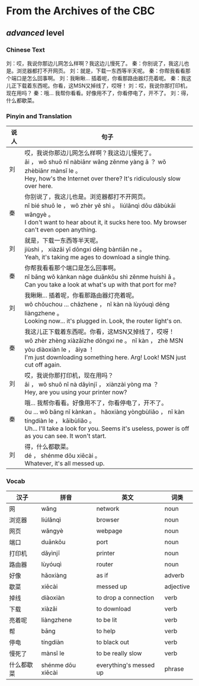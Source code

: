 # From the Archives of the CBC
## *advanced* level

### Chinese Text
刘：哎，我说你那边儿网怎么样啊？我这边儿慢死了。
秦：你别说了，我这儿也是。浏览器都打不开网页。
刘：就是，下载一东西等半天呢。
秦：你帮我看看那个端口是怎么回事啊。
刘：我瞅瞅... 插着呢，你看那路由器灯亮着呢。
秦：我这儿正下载着东西呢。你看，这MSN又掉线了，哎呀！
刘：哎，我说你那打印机，现在用吗？
秦：哦... 我帮你看看。好像用不了，你看停电了，开不了。
刘：得，什么都歇菜。

### Pinyin and Translation
|说人|句子|
|----|----|
|刘|哎，我说你那边儿网怎么样啊？我这边儿慢死了。<br />āi ， wǒ shuō nǐ nàbiānr wǎng zěnme yàng ā ？ wǒ zhèbiānr mànsǐ le 。<br />Hey, how's the Internet over there? It's ridiculously slow over here.|
|秦|你别说了，我这儿也是。浏览器都打不开网页。<br />nǐ bié shuō le ， wǒ zhèr yě shì 。 liúlǎnqì dōu dǎbùkāi wǎngyè 。<br />I don't want to hear about it, it sucks here too. My browser can't even open anything.|
|刘|就是，下载一东西等半天呢。<br />jiùshi ， xiàzǎi yī dōngxi děng bàntiān ne 。<br />Yeah, it's taking me ages to download a single thing.|
|秦|你帮我看看那个端口是怎么回事啊。<br />nǐ bāng wǒ kànkan nàge duānkǒu shì zěnme huíshì ā 。<br />Can you take a look at what's up with that port for me?|
|刘|我瞅瞅... 插着呢，你看那路由器灯亮着呢。<br />wǒ chǒuchou ... chāzhene ， nǐ kàn nà lùyóuqì dēng liàngzhene 。<br />Looking now... it's plugged in. Look, the router light's on.|
|秦|我这儿正下载着东西呢。你看，这MSN又掉线了，哎呀！<br />wǒ zhèr zhèng xiàzǎizhe dōngxi ne 。 nǐ kàn ， zhè MSN yòu diàoxiàn le ， āiya ！<br />I'm just downloading something here. Arg! Look! MSN just cut off again.|
|刘|哎，我说你那打印机，现在用吗？<br />āi ， wǒ shuō nǐ nà dǎyìnjī ， xiànzài yòng ma ？<br />Hey, are you using your printer now?|
|秦|哦... 我帮你看看。好像用不了，你看停电了，开不了。<br />òu ...  wǒ bāng nǐ kànkan 。 hǎoxiàng yòngbùliǎo ， nǐ kàn tíngdiàn le ， kāibùliǎo 。<br />Uh... I'll take a look for you. Seems it's useless, power is off as you can see. It won't start.|
|刘|得，什么都歇菜。<br />dé ， shénme dōu xiēcài 。<br />Whatever, it's all messed up.|
### Vocab
|汉子|拼音|英文|词类|
|----|----|----|----|
|网|wǎng|network|noun|
|浏览器|liúlǎnqì|browser|noun|
|网页|wǎngyè|webpage|noun|
|端口|duānkǒu|port|noun|
|打印机|dǎyìnjī|printer|noun|
|路由器|lùyóuqì|router|noun|
|好像|hǎoxiàng|as if|adverb|
|歇菜|xiēcài|messed up|adjective|
|掉线|diàoxiàn|to drop a connection|verb|
|下载|xiàzǎi|to download|verb|
|亮着呢|liàngzhene|to be lit|verb|
|帮|bāng|to help|verb|
|停电|tíngdiàn|to black out|verb|
|慢死了|mànsǐ le|to be really slow|verb|
|什么都歇菜|shénme dōu xiēcài|everything's messed up|phrase|